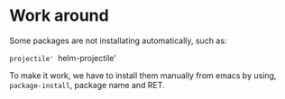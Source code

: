 # Work around

Some packages are not installating automatically, such as:

`projectile'
`helm-projectile'

To make it work, we have to install them manually from emacs by using, `package-install`, package name and RET.
